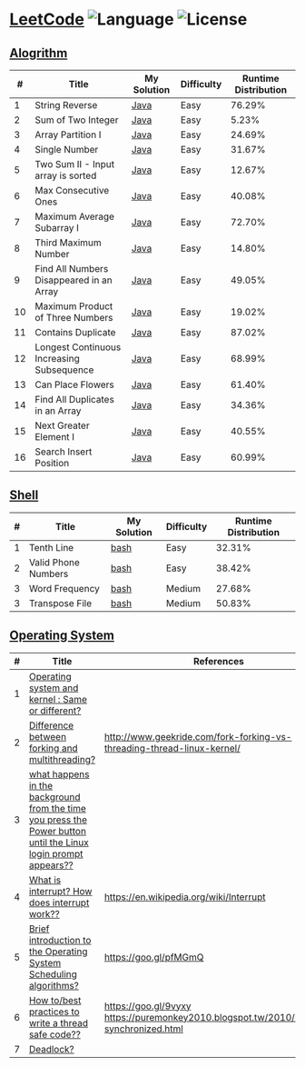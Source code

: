 # [LeetCode](https://leetcode.com/problemset/algorithms/) ![Language](https://img.shields.io/badge/language-Java%20%2F%20bash-brightgreen.svg) ![License](https://img.shields.io/github/license/mashape/apistatus.svg)

## [Alogrithm](https://leetcode.com/problemset/algorithms/)
| # | Title | My Solution | Difficulty | Runtime Distribution |
|---| ----- | -------- | ---------- |----------------- |
|1|String Reverse | [Java](https://leetcode.com/submissions/detail/116986186/)|Easy|76.29%|
|2|Sum of Two Integer | [Java](https://leetcode.com/submissions/detail/117158962/)|Easy|5.23%|
|3|Array Partition I | [Java](https://leetcode.com/submissions/detail/117166202/)|Easy|24.69%|
|4|Single Number| [Java](https://leetcode.com/submissions/detail/117170172/)|Easy|31.67%|
|5|Two Sum II - Input array is sorted| [Java](https://leetcode.com/submissions/detail/117682773/)|Easy|12.67%|
|6|Max Consecutive Ones| [Java](https://leetcode.com/submissions/detail/117767949/)|Easy|40.08%|
|7|Maximum Average Subarray I| [Java](https://leetcode.com/submissions/detail/117773648/)|Easy|72.70%|
|8|Third Maximum Number| [Java](https://leetcode.com/submissions/detail/117991692/)|Easy|14.80%|
|9|Find All Numbers Disappeared in an Array| [Java](https://leetcode.com/submissions/detail/118670655/)|Easy|49.05%|
|10|Maximum Product of Three Numbers| [Java](https://leetcode.com/submissions/detail/118689647/)|Easy|19.02%|
|11|Contains Duplicate| [Java](https://leetcode.com/submissions/detail/118968645/)|Easy|87.02%|
|12|Longest Continuous Increasing Subsequence| [Java](https://leetcode.com/submissions/detail/119281994/)|Easy|68.99%|
|13|Can Place Flowers| [Java](https://leetcode.com/submissions/detail/119679386/)|Easy|61.40%|
|14|Find All Duplicates in an Array| [Java](https://leetcode.com/submissions/detail/120128320//)|Easy|34.36%|
|15|Next Greater Element I| [Java](https://leetcode.com/submissions/detail/120156084/)|Easy|40.55%|
|16|Search Insert Position| [Java](https://leetcode.com/submissions/detail/120162596/)|Easy|60.99%|

## [Shell](https://leetcode.com/problemset/shell/)
| # | Title | My Solution | Difficulty | Runtime Distribution |
|---| ----- | -------- | ---------- |----------------- |
|1| Tenth Line| [bash](https://leetcode.com/submissions/detail/117170787/)|Easy|32.31%|
|2| Valid Phone Numbers | [bash](https://leetcode.com/submissions/detail/117174270/)|Easy|38.42%|
|3| Word Frequency | [bash](https://leetcode.com/submissions/detail/117502389/)|Medium|27.68%|
|3| Transpose File | [bash](https://leetcode.com/submissions/detail/117507969/)|Medium|50.83%|

## [Operating System](https://leetcode.com/problemset/operating-system/)
| # | Title | References |
|---| ----- | ---------- |
|1| [Operating system and kernel : Same or different?](https://discuss.leetcode.com/topic/91379/operating-system-and-kernel-same-or-different)| |
|2| [Difference between forking and multithreading?](https://discuss.leetcode.com/topic/90888/difference-between-forking-and-multithreading)| http://www.geekride.com/fork-forking-vs-threading-thread-linux-kernel/ |
|3| [what happens in the background from the time you press the Power button until the Linux login prompt appears??](https://discuss.leetcode.com/topic/92910/what-happens-in-the-background-from-the-time-you-press-the-power-button-until-the-linux-login-prompt-appears)|  |
|4| [What is interrupt? How does interrupt work??](https://discuss.leetcode.com/topic/91895/what-is-interrupt-how-does-interrupt-work)|  https://en.wikipedia.org/wiki/Interrupt|
|5| [Brief introduction to the Operating System Scheduling algorithms?](https://discuss.leetcode.com/topic/90876/brief-introduction-to-the-operating-system-scheduling-algorithms/)|https://goo.gl/pfMGmQ |
|6| [How to/best practices to write a thread safe code??](https://discuss.leetcode.com/topic/95726/how-to-best-practices-to-write-a-thread-safe-code)|https://goo.gl/9vyxy <br/>https://puremonkey2010.blogspot.tw/2010/08/java-synchronized.html |
|7| [Deadlock?](https://discuss.leetcode.com/topic/91074/deadlock)||


